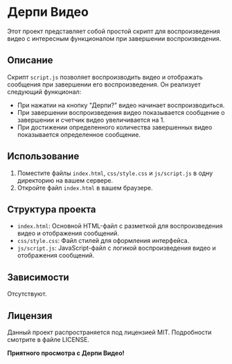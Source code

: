 # Дерпи Видео

Этот проект представляет собой простой скрипт для воспроизведения видео с интересным функционалом при завершении воспроизведения.

## Описание

Скрипт `script.js` позволяет воспроизводить видео и отображать сообщения при завершении его воспроизведения. Он реализует следующий функционал:

- При нажатии на кнопку "Дерпи?" видео начинает воспроизводиться.
- При завершении воспроизведения видео показывается сообщение о завершении и счетчик видео увеличивается на 1.
- При достижении определенного количества завершенных видео показывается определенное сообщение.

## Использование

1. Поместите файлы `index.html`, `css/style.css` и `js/script.js` в одну директорию на вашем сервере.
2. Откройте файл `index.html` в вашем браузере.

## Структура проекта

- `index.html`: Основной HTML-файл с разметкой для воспроизведения видео и отображения сообщений.
- `css/style.css`: Файл стилей для оформления интерфейса.
- `js/script.js`: JavaScript-файл с логикой воспроизведения видео и отображения сообщений.

## Зависимости

Отсутствуют.

## Лицензия

Данный проект распространяется под лицензией MIT. Подробности смотрите в файле LICENSE.

**Приятного просмотра с Дерпи Видео!**